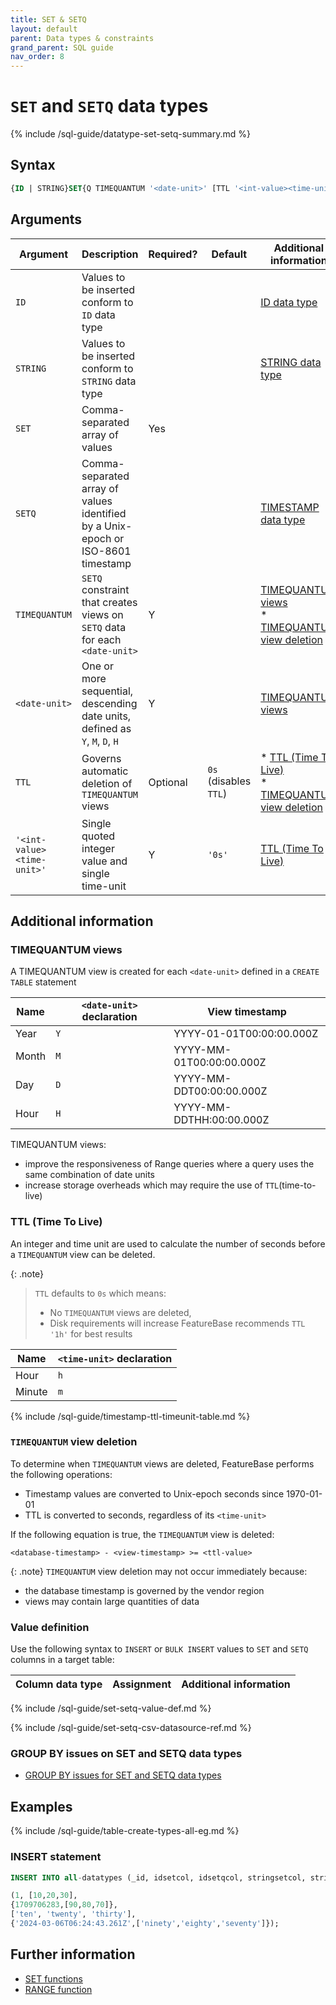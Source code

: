 ```yaml
---
title: SET & SETQ
layout: default
parent: Data types & constraints
grand_parent: SQL guide
nav_order: 8
---
```


# `SET` and `SETQ` data types

{% include /sql-guide/datatype-set-setq-summary.md %}

## Syntax

```sql
{ID | STRING}SET{Q TIMEQUANTUM '<date-unit>' [TTL '<int-value><time-unit>']}
```

## Arguments

| Argument | Description | Required? | Default | Additional information |
|---|---|---|---|---|
| `ID` | Values to be inserted conform to `ID` data type |  |  | [ID data type](/docs/sql-guide/data-types/data-type-id) |
| `STRING` | Values to be inserted conform to `STRING` data type |  |  | [STRING data type](/docs/sql-guide/data-types/data-type-string) |
| `SET` | Comma-separated array of values | Yes |  |
| `SETQ` | Comma-separated array of values identified by a Unix-epoch or ISO-8601 timestamp |  |  | [TIMESTAMP data type](/docs/sql-guide/data-types/data-type-timestamp) |
| `TIMEQUANTUM` | `SETQ` constraint that creates views on `SETQ` data for each `<date-unit>` | Y |  | [TIMEQUANTUM views](#timequantum-views)<br/>* [TIMEQUANTUM view deletion](#timequantum-view-deletion) |
| `<date-unit>` | One or more sequential, descending date units, defined as `Y`, `M`, `D`, `H` | Y |  | [TIMEQUANTUM views](#timequantum-views) |
| `TTL` | Governs automatic deletion of `TIMEQUANTUM` views | Optional | `0s` (disables `TTL`) | * [TTL (Time To Live)](#ttl-time-to-live)<br/>* [TIMEQUANTUM view deletion](#timequantum-view-deletion)|
| `'<int-value><time-unit>'` | Single quoted integer value and single time-unit | Y | `'0s'` | [TTL (Time To Live)](#ttl-time-to-live) |

## Additional information

### TIMEQUANTUM views

A TIMEQUANTUM view is created for each `<date-unit>` defined in a `CREATE TABLE` statement

| Name | `<date-unit>` declaration | View timestamp |
|---|---|---|
| Year | `Y` | YYYY-01-01T00:00:00.000Z |
| Month | `M` | YYYY-MM-01T00:00:00.000Z |
| Day | `D` | YYYY-MM-DDT00:00:00.000Z |
| Hour | `H` | YYYY-MM-DDTHH:00:00.000Z |

TIMEQUANTUM views:
* improve the responsiveness of Range queries where a query uses the same combination of date units
* increase storage overheads which may require the use of `TTL`(time-to-live)

### TTL (Time To Live)

An integer and time unit are used to calculate the number of seconds before a `TIMEQUANTUM` view can be deleted.

{: .note}
>`TTL` defaults to `0s` which means:
>* No `TIMEQUANTUM` views are deleted,
>* Disk requirements will increase
> FeatureBase recommends `TTL '1h'` for best results

| Name | `<time-unit>` declaration |
|---|---|
| Hour | `h` |
| Minute | `m` |
{% include /sql-guide/timestamp-ttl-timeunit-table.md %}

### `TIMEQUANTUM` view deletion

To determine when `TIMEQUANTUM` views are deleted, FeatureBase performs the following operations:

* Timestamp values are converted to Unix-epoch seconds since 1970-01-01
* TTL is converted to seconds, regardless of its `<time-unit>`

If the following equation is true, the `TIMEQUANTUM` view is deleted:

```
<database-timestamp> - <view-timestamp> >= <ttl-value>
```

{: .note}
`TIMEQUANTUM` view deletion may not occur immediately because:
* the database timestamp is governed by the vendor region
* views may contain large quantities of data

### Value definition

Use the following syntax to `INSERT` or `BULK INSERT` values to `SET` and `SETQ` columns in a target table:

| Column data type | Assignment | Additional information |
|---|---|---|
{% include /sql-guide/set-setq-value-def.md %}

{% include /sql-guide/set-setq-csv-datasource-ref.md %}

### GROUP BY issues on SET and SETQ data types

* [GROUP BY issues for SET and SETQ data types](/docs/sql-guide/issues/select-groupby-flatten-set-setq)

## Examples

{% include /sql-guide/table-create-types-all-eg.md %}

### INSERT statement

```sql
INSERT INTO all-datatypes (_id, idsetcol, idsetqcol, stringsetcol, stringsetqcol) VALUES

(1, [10,20,30],
{1709706283,[90,80,70]},
['ten', 'twenty', 'thirty'],
{'2024-03-06T06:24:43.261Z',['ninety','eighty','seventy']});

```

## Further information

* [SET functions](/docs/sql-guide/functions/function-set)
* [RANGE function](/docs/sql-guide/functions/function-range)
